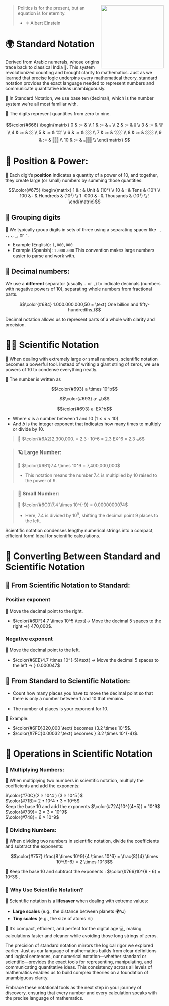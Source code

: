 <img src="https://media1.giphy.com/media/v1.Y2lkPTc5MGI3NjExcWs5ZGoyOGc2d3RiZ2Rkenp2bm5jMjBiaGVja29wMHQwYWx6bzlzZCZlcD12MV9pbnRlcm5hbF9naWZfYnlfaWQmY3Q9Zw/n3HzrBo2TxjkQ/giphy.gif"
width= 200 align="right">

> Politics is for the present,
> but an equation is for eternity.
> - ⚛️ Albert Einstein


# 🌍 Standard Notation

Derived from Arabic numerals, whose origins trace back to classical India 🐘. This system revolutionized counting and brought clarity to mathematics. Just as we learned that precise logic underpins every mathematical theory, standard notation provides the exact language needed to represent numbers and communicate quantitative ideas unambiguously.

🧮  In Standard Notation, we use base ten (decimal), which is the number system we're all most familiar with.

📕 The digits represent quantities from zero to nine.

```math
\color{#666}
\begin{matrix}
0  & := &  \\
1 & :=  & 𓃉   \\
2 &  := &  𓃊   \\
3 &  := &  𓃋   \\
4 &  := &  𓃌   \\
5 &  := &  𓃍   \\
6 &  := &  𓃎   \\
7 &  := &  𓃏   \\
8 &  := &  𓃐  \\
9 &  := &  𓃑   \\
10 &  := &  𓃉𓃑   \\
\end{matrix}

```

# 📏 Position & Power:

📗 Each digit’s **position** indicates a quantity of a power of 10, and together, they create large (or small) numbers by summing those quantities:


```math
\color{#675}
\begin{matrix}
1   & : &   Unit &       (10⁰) \\
10  & : &   Tens &       (10¹) \\
100 & : &   Hundreds &   (10²) \\
1⠀000 & :  & Thousands  & (10³) \\
⁝
\end{matrix}
```
## 📓 **Grouping digits**
📔 We typically group digits in sets of three using a separating spacer like ` `, `.`, `,`, `_`, or `'`.
* Example (English): `1,000,000`
* Example (Spanish): `1.000.000`
This convention makes large numbers easier to parse and work with.

## 📓 **Decimal numbers**: 
We use a **different** separator (usually `.` or `,`) to indicate decimals (numbers with negative powers of 10), separating whole numbers from fractional parts.

```math
\color{#684}
1.000.000.000,50 = \text{ One billion and fifty-hundredths.}
```
Decimal notation allows us to represent parts of a whole with clarity and precision.

# 🧑‍🔬 Scientific Notation

📕 When dealing with extremely large or small numbers, scientific notation becomes a powerful tool. Instead of writing a giant string of zeros, we use powers of 10 to condense everything neatly.

📕 The number is written as 
```math
\color{#693}
a \times 10^b
```
```math
\color{#693}
a· ⏨b
```
```math
\color{#693}
a· EⅩ^b
```
- Where $a$ is a number between 1 and 10 ($1≤a<10$)
- And $b$ is the integer exponent that indicates how many times to multiply or divide by 10.

> 📔 $\color{#6A2}2,300,000. = 2.3 · 10^6 = 2.3 EⅩ^6 = 2.3 ⏨6$

> ### 🪐 Large Number:
> 📔 $\color{#6B1}7.4 \times 10^9 = 7,400,000,000$
> - This notation means the number 7.4 is multiplied by 10 raised to the power of 9.

> ###  🦠 Small Number:
> 📔 $\color{#6C0}7.4 \times 10^{-9} = 0.0000000074$
> - Here, $7.4$ is divided by $10^9$, shifting the decimal point 9 places to the left.

Scientific notation condenses lengthy numerical strings into a compact, efficient form! Ideal for scientific calculations.

# 🔄 Converting Between Standard and Scientific Notation

## 📔 From Scientific Notation to Standard:

### Positive exponent
📔 Move the decimal point to the right.
- $\color{#6DF}4.7 \times 10^5  \text{→ Move the decimal 5 spaces to the right →} 470,000$.

### Negative exponent
📔 Move the decimal point to the left.
- $\color{#6EE}4.7 \times 10^{-5}\text{ → Move the decimal 5 spaces to the left → } 0.000047$

## 📔 From Standard to Scientific Notation: 

- Count how many places you have to move the decimal point so that there is only a number between 1 and 10 that remains. 

- The number of places is your exponent for $10$.

📒 Example:
- $\color{#6FD}320,000 \text{ becomes }3.2 \times 10^5$.
- $\color{#7FC}0.00032 \text{ becomes } 3.2 \times 10^{-4}$.

# 🧠 Operations in Scientific Notation

### 📓 Multiplying Numbers:

📘 When multiplying two numbers in scientific notation, multiply the coefficients and add the exponents:

$\color{#70C}(2 × 10^4 ) (3 × 10^5 )$   
$\color{#71B}= 2 • 10^4 • 3 • 10^5$   
Keep the base 10 and add the exponents $\color{#72A}10^{(4+5)} = 10^9$   
$\color{#739}= 2 × 3 × 10^9$   
$\color{#748}= 6 × 10^9$   

### 📓 Dividing Numbers:

📙 When dividing two numbers in scientific notation, divide the coefficients and subtract the exponents:

```math
\color{#757}
\frac{8 \times 10^9}{4 \times 10^6} = \frac{8}{4} \times 10^{9-6} = 2 \times 10^3
```

📔 Keep the base 10 and subtract the exponents : $\color{#766}10^{9 - 6} = 10^3$ .


### 🔢 **Why Use Scientific Notation?**

📕 Scientific notation is a **lifesaver** when dealing with extreme values:
- **Large scales** (e.g., the distance between planets 🌍🪐)
- **Tiny scales** (e.g., the size of atoms ⚛️)

📕 It’s compact, efficient, and perfect for the digital age 💻, making calculations faster and cleaner while avoiding those long strings of zeros.

The precision of standard notation mirrors the logical rigor we explored earlier. Just as our language of mathematics builds from clear definitions and logical sentences, our numerical notation—whether standard or scientific—provides the exact tools for representing, manipulating, and communicating quantitative ideas. This consistency across all levels of mathematics enables us to build complex theories on a foundation of unambiguous clarity.

Embrace these notational tools as the next step in your journey of discovery, ensuring that every number and every calculation speaks with the precise language of mathematics.




















